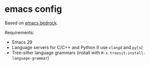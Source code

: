 # emacs config

Based on [emacs bedrock](https://sr.ht/~ashton314/emacs-bedrock/).

Requirements:
- Emacs 29
- Language servers for C/C++ and Python (I use `clangd` and `pyls`)
- Tree-sitter language grammars (install with `M-x treesit-install-language-grammar`)
